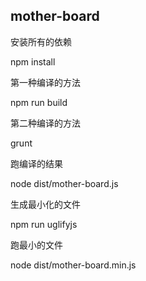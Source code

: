 mother-board
---------------------

安装所有的依赖

npm install

第一种编译的方法

npm run build

第二种编译的方法

grunt

跑编译的结果

node dist/mother-board.js

生成最小化的文件

npm run uglifyjs

跑最小的文件

node dist/mother-board.min.js
